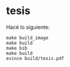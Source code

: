 # tesis

Hacé lo siguiente:

```
make build_image
make build
make bib
make build
evince build/tesis.pdf
```
